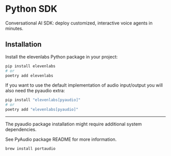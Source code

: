 # Python SDK

Conversational AI SDK: deploy customized, interactive voice agents in minutes.

## Installation

Install the elevenlabs Python package in your project:

```bash
pip install elevenlabs
# or
poetry add elevenlabs
```

If you want to use the default implementation of audio input/output you will also need the pyaudio extra:

```bash
pip install "elevenlabs[pyaudio]"
# or
poetry add "elevenlabs[pyaudio]"
```

---

The pyaudio package installation might require additional system dependencies.

See PyAudio package README for more information.

```bash
brew install portaudio
```
